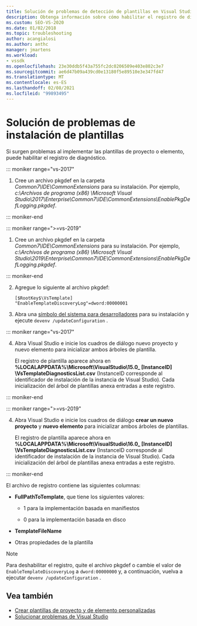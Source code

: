```yaml
---
title: Solución de problemas de detección de plantillas en Visual Studio | Microsoft Docs
description: Obtenga información sobre cómo habilitar el registro de diagnóstico para solucionar problemas de implementación de proyectos y plantillas personalizados en el SDK de Visual Studio.
ms.custom: SEO-VS-2020
ms.date: 01/02/2018
ms.topic: troubleshooting
author: acangialosi
ms.author: anthc
manager: jmartens
ms.workload:
- vssdk
ms.openlocfilehash: 23e30ddb5f43a755fc2dc0206509e403e802c3e7
ms.sourcegitcommit: ae6d47b09a439cd0e13180f5e89510e3e347fd47
ms.translationtype: MT
ms.contentlocale: es-ES
ms.lasthandoff: 02/08/2021
ms.locfileid: "99893495"
---
```

# <a name="troubleshooting-template-installation"></a>Solución de problemas de instalación de plantillas

Si surgen problemas al implementar las plantillas de proyecto o elemento, puede habilitar el registro de diagnóstico.

::: moniker range="vs-2017"

1. Cree un archivo pkgdef en la carpeta *Common7\IDE\CommonExtensions* para su instalación. Por ejemplo, *c:\Archivos de programa (x86) \Microsoft Visual Studio\2017\Enterprise\Common7\IDE\CommonExtensions\EnablePkgDefLogging.pkgdef*.

::: moniker-end

::: moniker range=">=vs-2019"

1. Cree un archivo pkgdef en la carpeta *Common7\IDE\CommonExtensions* para su instalación. Por ejemplo, *c:\Archivos de programa (x86) \Microsoft Visual Studio\2019\Enterprise\Common7\IDE\CommonExtensions\EnablePkgDefLogging.pkgdef*.

::: moniker-end

2. Agregue lo siguiente al archivo pkgdef:

    ```
    [$RootKey$\VsTemplate]
    "EnableTemplateDiscoveryLog"=dword:00000001
    ```

3. Abra una [símbolo del sistema para desarrolladores](/dotnet/framework/tools/developer-command-prompt-for-vs) para su instalación y ejecute `devenv /updateConfiguration` .

::: moniker range="vs-2017"

4. Abra Visual Studio e inicie los cuadros de diálogo nuevo proyecto y nuevo elemento para inicializar ambos árboles de plantilla.

   El registro de plantilla aparece ahora en **%LOCALAPPDATA%\Microsoft\VisualStudio\15.0_ [InstanceID] \VsTemplateDiagnosticsList.csv** (InstanceID corresponde al identificador de instalación de la instancia de Visual Studio). Cada inicialización del árbol de plantillas anexa entradas a este registro.

::: moniker-end

::: moniker range=">=vs-2019"

4. Abra Visual Studio e inicie los cuadros de diálogo **crear un nuevo proyecto** y **nuevo elemento** para inicializar ambos árboles de plantillas.

   El registro de plantilla aparece ahora en **%LOCALAPPDATA%\Microsoft\VisualStudio\16.0_ [InstanceID] \VsTemplateDiagnosticsList.csv** (InstanceID corresponde al identificador de instalación de la instancia de Visual Studio). Cada inicialización del árbol de plantillas anexa entradas a este registro.

::: moniker-end

El archivo de registro contiene las siguientes columnas:

- **FullPathToTemplate**, que tiene los siguientes valores:

  - 1 para la implementación basada en manifiestos

  - 0 para la implementación basada en disco

- **TemplateFileName**

- Otras propiedades de la plantilla

> [!NOTE]
> Para deshabilitar el registro, quite el archivo pkgdef o cambie el valor de `EnableTemplateDiscoveryLog` a `dword:00000000` y, a continuación, vuelva a ejecutar `devenv /updateConfiguration` .

## <a name="see-also"></a>Vea también

- [Crear plantillas de proyecto y de elemento personalizadas](creating-custom-project-and-item-templates.md)
- [Solucionar problemas de Visual Studio](/troubleshoot/visualstudio/welcome-visual-studio/)
